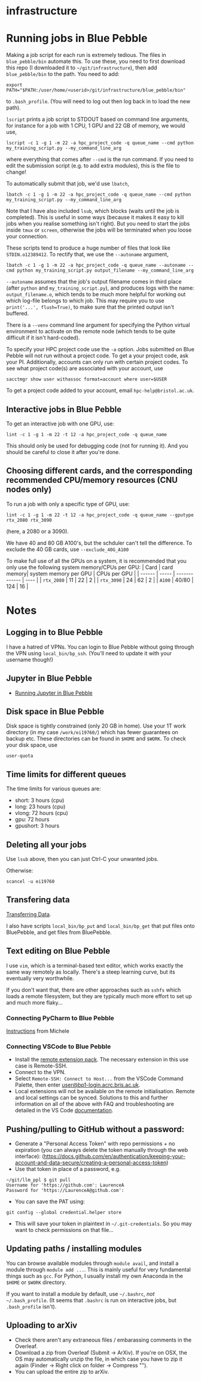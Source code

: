 # infrastructure

# Running jobs in Blue Pebble

Making a job script for each run is extremely tedious.  The files in `blue_pebble/bin` automate this.  To use these, you need to first download this repo (I downloaded it to `~/git/infrastructure`), then add `blue_pebble/bin` to the path.  You need to add:
```
export PATH="$PATH:/user/home/<userid>/git/infrastructure/blue_pebble/bin"
```
to `.bash_profile`.  (You will need to log out then log back in to load the new path).

`lscript` prints a job script to STDOUT based on command line arguments, for instance for a job with 1 CPU, 1 GPU and 22 GB of memory, we would use,
```
lscript -c 1 -g 1 -m 22 -a hpc_project_code -q queue_name --cmd python my_training_script.py --my_command_line_arg
```
where everything that comes after `--cmd` is the run command.  If you need to edit the submission script (e.g. to add extra modules), this is the file to change!

To automatically submit that job, we'd use `lbatch`,
```
lbatch -c 1 -g 1 -m 22 -a hpc_project_code -q queue_name --cmd python my_training_script.py --my_command_line_arg
```
Note that I have also included `lsub`, which blocks (waits until the job is completed).  This is useful in some ways (because it makes it easy to kill jobs when you realise something isn't right).  But you need to start the jobs inside `tmux` or `screen`, otherwise the jobs will be terminated when you loose your connection.

These scripts tend to produce a huge number of files that look like `STDIN.o12389412`.  To rectify that, we use the `--autoname` argument,
```
lbatch -c 1 -g 1 -m 22 -a hpc_project_code -q queue_name --autoname --cmd python my_training_script.py output_filename --my_command_line_arg
```
`--autoname` assumes that the job's output filename comes in third place (after `python` and `my_training_script.py`),
and produces logs with the name: `output_filename.o`, which tends to be much more helpful for working out which log-file
belongs to which job.  This may require you to use `print('...', flush=True)`, to make sure that the printed output isn't buffered.

There is a `--venv` command line argument for specifying the Python virtual environment to activate on the remote node (which tends to be quite difficult if it isn't hard-coded).

To specify your HPC project code use the `-a` option. Jobs submitted on Blue Pebble will not run without a project code. To get a your project code, ask your PI.  Additionally, accounts can only run with certain project codes.  To see what project code(s) are associated with your account, use 
```
sacctmgr show user withassoc format=account where user=$USER
```
To get a project code added to your account, email `hpc-help@bristol.ac.uk`.

## Interactive jobs in Blue Pebble
To get an interactive job with one GPU, use:
```
lint -c 1 -g 1 -m 22 -t 12 -a hpc_project_code -q queue_name
```
This should only be used for debugging code (not for running it).  And you should be careful to close it after you're done.

## Choosing different cards, and the corresponding recommended CPU/memory resources (CNU nodes only)
To run a job with only a specific type of GPU, use:
```
lint -c 1 -g 1 -m 22 -t 12 -a hpc_project_code -q queue_name --gputype rtx_2080 rtx_3090
```
(here, a 2080 or a 3090).

We have 40 and 80 GB A100's, but the schduler can't tell the difference.  To exclude the 40 GB cards, use `--exclude_40G_A100`

To make full use of all the GPUs on a system, it is recommended that you only use the following system memory/CPUs per GPU:
| Card | card memory| system memory per GPU  | CPUs per GPU |
| ------ | ----- | ------------- | ---- |
| `rtx_2080` | 11 | 22 | 2 |
| `rtx_3090` | 24 | 62 | 2 |
| `A100` | 40/80 | 124 | 16 |

# Notes

## Logging in to Blue Pebble
I have a hatred of VPNs.  You can login to Blue Pebble without going through the VPN using `local_bin/bp_ssh`. (You'll need to update it with your username though!)

## Jupyter in Blue Pebble

* [Running Jupyter in Blue Pebble](instructions/jupyter-on-blue-pebble.md)

## Disk space in Blue Pebble
Disk space is tightly constrained (only 20 GB in home).  Use your 1T work directory (in my case `/work/ei19760/`) which has fewer guarantees on backup etc.  These directories can be found in `$HOME` and `$WORK`.  To check your disk space, use
```
user-quota
```

## Time limits for different queues
The time limits for various queues are:
* short: 3 hours (cpu)
* long: 23 hours (cpu)
* vlong: 72 hours (cpu)
* gpu: 72 hours
* gpushort: 3 hours

## Deleting all your jobs
Use `lsub` above, then you can just Ctrl-C your unwanted jobs.

Otherwise:
```
scancel -u ei19760
```

## Transfering data
[Transferring Data](https://www.acrc.bris.ac.uk/protected/hpc-docs/transferring_data/index.html).

I also have scripts `local_bin/bp_put` and `local_bin/bp_get` that put files onto BluePebble, and get files from BluePebble.

## Text editing on Blue Pebble
I use `vim`, which is a terminal-based text editor, which works exactly the same way remotely as locally.  There's a steep learning curve, but its eventually very worthwhile.

If you don't want that, there are other approaches such as `sshfs` which loads a remote filesystem, but they are typically much more effort to set up and much more flaky...

### Connecting PyCharm to Blue Pebble
[Instructions](https://github.com/LaurenceA/infrastructure/blob/master/instructions/Pycharm_BluePebble.pdf) from Michele

### Connecting VSCode to Blue Pebble
* Install the [remote extension pack](https://marketplace.visualstudio.com/items?itemName=ms-vscode-remote.vscode-remote-extensionpack).  The necessary extension in this use case is Remote-SSH.
* Connect to the VPN.
* Select `Remote-SSH: Connect to Host...` from the VSCode Command Palette, then enter user@bp1-login.acrc.bris.ac.uk.
* Local extensions will not be available on the remote initialisation. Remote and local settings can be synced. Solutions to this and further information on all of the above with FAQ and troubleshooting are detailed in the VS Code [documentation](https://code.visualstudio.com/docs/remote/ssh).

## Pushing/pulling to GitHub without a password:
* Generate a "Personal Access Token" with repo permissions + no expiration (you can always delete the token manually through the web interface): (https://docs.github.com/en/authentication/keeping-your-account-and-data-secure/creating-a-personal-access-token)
* Use that token in place of a password, e.g.
```
~/git/llm_ppl $ git pull
Username for 'https://github.com': LaurenceA
Password for 'https://LaurenceA@github.com':
```
* You can save the PAT using:
```
git config --global credential.helper store
```
* This will save your token in plaintext in `~/.git-credentials`.  So you may want to check permissions on that file...

## Updating paths / installing modules
You can browse available modules through `module avail`, and install a module through `module add ...`.  This is mainly useful for very fundamental things such as `gcc`.  For Python, I usually install my own Anaconda in the `$HOME` or `$WORK` directory.

If you want to install a module by default, use `~/.bashrc`, _not_ `~/.bash_profile`.  (It seems that `.bashrc` is run on interactive jobs, but `.bash_profile` isn't).

## Uploading to arXiv

* Check there aren't any extraneous files / embarassing comments in the Overleaf.
* Download a zip from Overleaf (Submit -> ArXiv).  If you're on OSX, the OS may automatically unzip the file, in which case you have to zip it again (Finder -> Right click on folder -> Compress "<filename>").
* You can upload the entire zip to arXiv.
